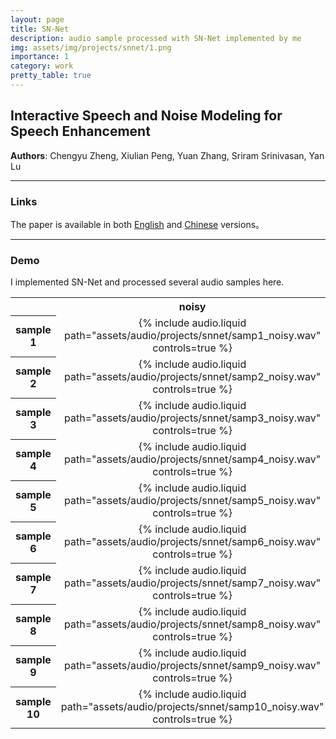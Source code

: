 ```yaml
---
layout: page
title: SN-Net
description: audio sample processed with SN-Net implemented by me
img: assets/img/projects/snnet/1.png
importance: 1
category: work
pretty_table: true
---
```


## Interactive Speech and Noise Modeling for Speech Enhancement

**Authors**: Chengyu Zheng, Xiulian Peng, Yuan Zhang, Sriram Srinivasan, Yan Lu

---

### Links
The paper is available in both [English](https://arxiv.org/pdf/2012.09408) and [Chinese](https://blog.csdn.net/wjrenxinlei/article/details/122670688) versions。

---

### Demo
I implemented SN-Net and processed several audio samples here.

<table style="text-align: center;">
    <tr>
        <th> </th>
        <th>noisy</th>
        <th>denoised</th>
    </tr>
    <tr>
        <th>sample 1</th>
        <td>{% include audio.liquid path="assets/audio/projects/snnet/samp1_noisy.wav" controls=true %}</td>
        <td>{% include audio.liquid path="assets/audio/projects/snnet/samp1_denoised.wav" controls=true %}</td>
    </tr>
    <tr>
        <th>sample 2</th>
        <td>{% include audio.liquid path="assets/audio/projects/snnet/samp2_noisy.wav" controls=true %}</td>
        <td>{% include audio.liquid path="assets/audio/projects/snnet/samp2_denoised.wav" controls=true %}</td>
    </tr>
    <tr>
        <th>sample 3</th>
        <td>{% include audio.liquid path="assets/audio/projects/snnet/samp3_noisy.wav" controls=true %}</td>
        <td>{% include audio.liquid path="assets/audio/projects/snnet/samp3_denoised.wav" controls=true %}</td>
    </tr>
    <tr>
        <th>sample 4</th>
        <td>{% include audio.liquid path="assets/audio/projects/snnet/samp4_noisy.wav" controls=true %}</td>
        <td>{% include audio.liquid path="assets/audio/projects/snnet/samp4_denoised.wav" controls=true %}</td>
    </tr>
    <tr>
        <th>sample 5</th>
        <td>{% include audio.liquid path="assets/audio/projects/snnet/samp5_noisy.wav" controls=true %}</td>
        <td>{% include audio.liquid path="assets/audio/projects/snnet/samp5_denoised.wav" controls=true %}</td>
    </tr>
    <tr>
        <th>sample 6</th>
        <td>{% include audio.liquid path="assets/audio/projects/snnet/samp6_noisy.wav" controls=true %}</td>
        <td>{% include audio.liquid path="assets/audio/projects/snnet/samp6_denoised.wav" controls=true %}</td>
    </tr>
    <tr>
        <th>sample 7</th>
        <td>{% include audio.liquid path="assets/audio/projects/snnet/samp7_noisy.wav" controls=true %}</td>
        <td>{% include audio.liquid path="assets/audio/projects/snnet/samp7_denoised.wav" controls=true %}</td>
    </tr>
    <tr>
        <th>sample 8</th>
        <td>{% include audio.liquid path="assets/audio/projects/snnet/samp8_noisy.wav" controls=true %}</td>
        <td>{% include audio.liquid path="assets/audio/projects/snnet/samp8_denoised.wav" controls=true %}</td>
    </tr>
    <tr>
        <th>sample 9</th>
        <td>{% include audio.liquid path="assets/audio/projects/snnet/samp9_noisy.wav" controls=true %}</td>
        <td>{% include audio.liquid path="assets/audio/projects/snnet/samp9_denoised.wav" controls=true %}</td>
    </tr>
    <tr>
        <th>sample 10</th>
        <td>{% include audio.liquid path="assets/audio/projects/snnet/samp10_noisy.wav" controls=true %}</td>
        <td>{% include audio.liquid path="assets/audio/projects/snnet/samp10_denoised.wav" controls=true %}</td>
    </tr>
</table>